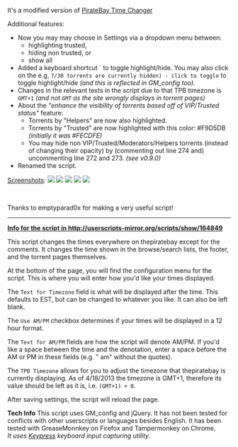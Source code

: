 It's a modified version of [PirateBay Time Changer](http://userscripts-mirror.org/scripts/show/164849)

Additional features:
- Now you may may choose in Settings via a dropdown menu between: 
   - highlighting trusted, 
   - hiding non trusted, or 
   - show all
- Added a keyboard shortcut \` to toggle highlight/hide.
You may also click on the e.g, `7/30 torrents are currently hidden) - click to toggle`
to toggle highlight/hide *(and this is reflected in GM_config too)*.
- Changes in the relevant texts in the script due to that TPB timezone is `GMT+1` *(and not `GMT` as the site wrongly displays in torrent pages)*
- About the *"enhance the visibility of torrents based off of VIP/Trusted status"* feature:
  - Torrents by "Helpers" are now also highlighted.
  - Torrents by "Trusted" are now highlighted with this color: #F9D5DB *(initially it was #FECDFE)*
  - You may hide non VIP/Trusted/Moderators/Helpers torrents (instead of changing their opacity) by (commenting out line 274 and) uncommenting line 272 and 273.  *(see v0.9.0)*
- Renamed the script.


<u>Screenshots</u>:
[![](https://i.imgur.com/UjfPtJis.jpg)](https://i.imgur.com/UjfPtJi.jpg) [![](https://i.imgur.com/sTLd6rjs.jpg)](https://i.imgur.com/sTLd6rj.jpg) [![](https://s3.amazonaws.com/uso_ss/21237/thumb.jpg?1366305203)](http://s3.amazonaws.com/uso_ss/21237/large.jpg?1366305203) [![](https://i.imgur.com/lAJiCJcs.jpg)](https://i.imgur.com/lAJiCJc.jpg) [![](https://i.imgur.com/wyyJiujs.jpg)](https://i.imgur.com/wyyJiuj.jpg)

<br/>





Thanks to emptyparad0x for making a very useful script!


---




<u><b>Info for the script in http://userscripts-mirror.org/scripts/show/164849</b></u>

This script changes the times everywhere on thepiratebay except for the comments. It changes the time shown in the browse/search lists, the footer, and the torrent pages themselves.

At the bottom of the page, you will find the configuration menu for the script. This is where you will enter how you'd like your times displayed.

The `Text for Timezone` field is what will be displayed after the time. This defaults to EST, but can be changed to whatever you like. It can also be left blank.

The `Use AM/PM` checkbox determines if your times will be displayed in a 12 hour format.

The `Text for AM/PM` fields are how the script will denote AM/PM. If you'd like a space between the time and the denotation, enter a space before the AM or PM in these fields (e.g. " am" without the quotes).

The `TPB Timezone` allows for you to adjust the timezone that thepiratebay is currently displaying. As of 4/18/2013 the timezone is GMT+1, therefore its value should be left as it is, i.e. `(GMT+1) + 0`.

After saving settings, the script will reload the page.

**Tech Info**
This script uses GM_config and jQuery. It has not been tested for conflicts with other userscripts or languages besides English. It has been tested with GreaseMonnkey on Firefox and Tampermonkey on Chrome.
<br>
*It uses [Keypress](https://github.com/dmauro/Keypress/) keyboard input capturing utility.*